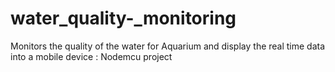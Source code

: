 # water_quality-_monitoring
Monitors the quality of the water for Aquarium and display the real time data into a mobile device : Nodemcu project
